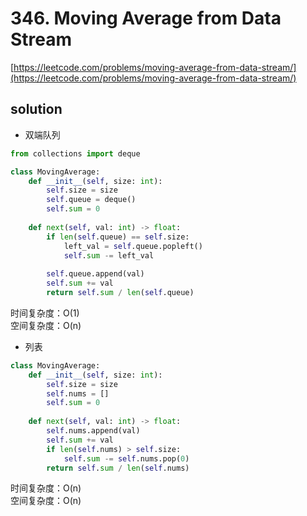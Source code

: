 # 346. Moving Average from Data Stream
[https://leetcode.com/problems/moving-average-from-data-stream/](https://leetcode.com/problems/moving-average-from-data-stream/)


## solution

- 双端队列
```python
from collections import deque

class MovingAverage: 
    def __init__(self, size: int):
        self.size = size
        self.queue = deque()
        self.sum = 0
    
    def next(self, val: int) -> float:
        if len(self.queue) == self.size:
            left_val = self.queue.popleft()
            self.sum -= left_val
        
        self.queue.append(val)
        self.sum += val
        return self.sum / len(self.queue)
```
时间复杂度：O(1) <br>
空间复杂度：O(n)


- 列表
```python
class MovingAverage: 
    def __init__(self, size: int):
        self.size = size
        self.nums = []
        self.sum = 0
    
    def next(self, val: int) -> float:
        self.nums.append(val)
        self.sum += val
        if len(self.nums) > self.size:
            self.sum -= self.nums.pop(0)
        return self.sum / len(self.nums)
```
时间复杂度：O(n) <br>
空间复杂度：O(n)
